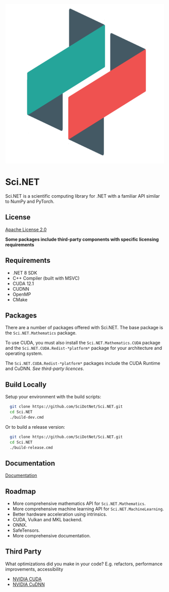 
![Logo](https://github.com/SciDotNet/Sci.NET/blob/main/eng/build-props/images/icon-large.png)


# Sci.NET

Sci.NET is a scientific computing library for .NET with a familiar API similar to NumPy and PyTorch.


## License

[Apache License 2.0](https://github.com/SciDotNet/Sci.NET/blob/main/LICENSE/)

**Some packages include third-party components with specific licensing requirements**

## Requirements

- .NET 8 SDK
- C++ Compiler (built with MSVC)
- CUDA 12.1
- CUDNN
- OpenMP
- CMake


## Packages

There are a number of packages offered with Sci.NET. The base package is the `Sci.NET.Mathematics` package.

To use CUDA, you must also install the `Sci.NET.Mathematics.CUDA` package and the `Sci.NET.CUDA.Redist-*platform*` package for your architecture and operating system.

The `Sci.NET.CUDA.Redist-*platform*` packages include the CUDA Runtime and CuDNN. *See third-party licences*.
## Build Locally

Setup your environment with the build scripts:

```bash
  git clone https://github.com/SciDotNet/Sci.NET.git
  cd Sci.NET
  ./build-dev.cmd
```

Or to build a release version:

```bash
  git clone https://github.com/SciDotNet/Sci.NET.git
  cd Sci.NET
  ./build-release.cmd
```
## Documentation

[Documentation](https://linktodocumentation)


## Roadmap

- More comprehensive mathematics API for `Sci.NET.Mathematics`.
- More comprehensive machine learning API for `Sci.NET.MachineLearning`.
- Better hardware acceleration using intrinsics.
- CUDA, Vulkan and MKL backend.
- ONNX.
- SafeTensors.
- More comprehensive documentation.


## Third Party

What optimizations did you make in your code? E.g. refactors, performance improvements, accessibility

- [NVIDIA CUDA](https://docs.nvidia.com/cuda/eula/index.html)
- [NVIDIA CuDNN](https://docs.nvidia.com/deeplearning/cudnn/sla/index.html)